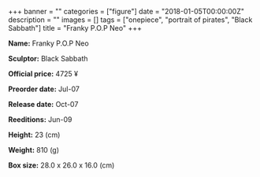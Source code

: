 +++
banner = ""
categories = ["figure"]
date = "2018-01-05T00:00:00Z"
description = ""
images = []
tags = ["onepiece", "portrait of pirates", "Black Sabbath"]
title = "Franky P.O.P Neo"
+++

**Name:** Franky P.O.P Neo

**Sculptor:** Black Sabbath

**Official price:** 4725 ¥

**Preorder date:** Jul-07

**Release date:** Oct-07

**Reeditions:** Jun-09

**Height:** 23 (cm)

**Weight:** 810 (g)

**Box size:** 28.0 x 26.0 x 16.0 (cm)


